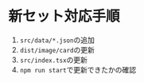 # 新セット対応手順
1. `src/data/*.json`の追加
2. `dist/image/card`の更新
3. `src/index.tsx`の更新
4. `npm run start`で更新できたかの確認

